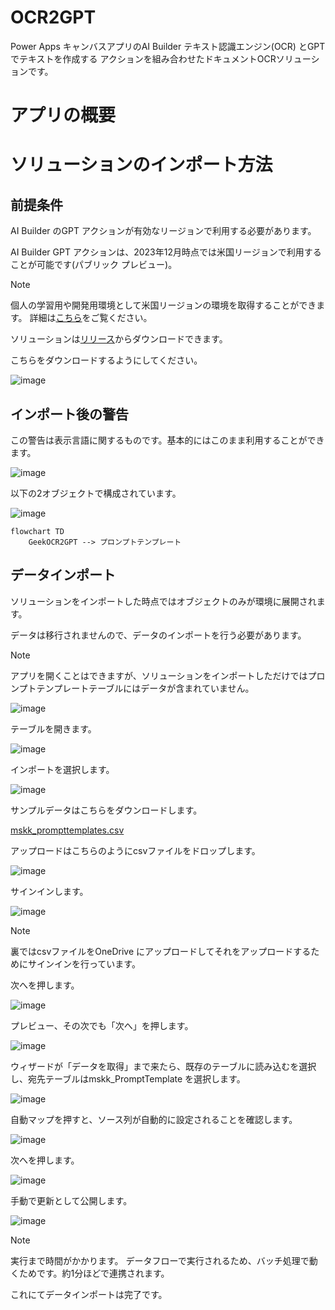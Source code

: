 # OCR2GPT

Power Apps キャンバスアプリのAI Builder テキスト認識エンジン(OCR) とGPT でテキストを作成する アクションを組み合わせたドキュメントOCRソリューションです。

# アプリの概要

# ソリューションのインポート方法

## 前提条件

AI Builder のGPT アクションが有効なリージョンで利用する必要があります。

AI Builder GPT アクションは、2023年12月時点では米国リージョンで利用することが可能です(パブリック プレビュー)。

> [!NOTE]
> 個人の学習用や開発用環境として米国リージョンの環境を取得することができます。
> 詳細は[こちら](https://learn.microsoft.com/ja-jp/power-apps/maker/maker-create-environment)をご覧ください。

ソリューションは[リリース](https://github.com/geekfujiwara/OCR2GPT/releases)からダウンロードできます。


こちらをダウンロードするようにしてください。

![image](https://github.com/geekfujiwara/OCR2GPT/assets/96101315/3aed0333-eec5-43cc-a97d-46fabf7c31ac)


## インポート後の警告

この警告は表示言語に関するものです。基本的にはこのまま利用することができます。

![image](https://github.com/geekfujiwara/OCR2GPT/assets/96101315/47bd2f63-fff8-461a-a41e-39e1cb555561)


以下の2オブジェクトで構成されています。

![image](https://github.com/geekfujiwara/OCR2GPT/assets/96101315/dd571dfd-f4da-41c1-80e8-fb2a659404bc)


```mermaid
flowchart TD
    GeekOCR2GPT --> プロンプトテンプレート
```

## データインポート

ソリューションをインポートした時点ではオブジェクトのみが環境に展開されます。

データは移行されませんので、データのインポートを行う必要があります。


> [!NOTE]
> アプリを開くことはできますが、ソリューションをインポートしただけではプロンプトテンプレートテーブルにはデータが含まれていません。
> 
> ![image](https://github.com/geekfujiwara/OCR2GPT/assets/96101315/3a244b44-6261-4183-9130-a73700f8b597)
> 


テーブルを開きます。

![image](https://github.com/geekfujiwara/OCR2GPT/assets/96101315/ea7eca85-fba3-4e63-a16b-e46ea34a7015)



インポートを選択します。

![image](https://github.com/geekfujiwara/OCR2GPT/assets/96101315/8e7a7d67-21a5-41fb-be90-084349e8de88)



サンプルデータはこちらをダウンロードします。

[mskk_prompttemplates.csv](https://github.com/geekfujiwara/OCR2GPT/files/13603840/mskk_prompttemplates.csv)



アップロードはこちらのようにcsvファイルをドロップします。

![image](https://github.com/geekfujiwara/OCR2GPT/assets/96101315/d659b9b9-1e8d-4ce1-9212-94bade63673d)



サインインします。

![image](https://github.com/geekfujiwara/OCR2GPT/assets/96101315/e2a69f99-ce00-456b-9076-a57f7f2a1777)

> [!NOTE]
> 裏ではcsvファイルをOneDrive にアップロードしてそれをアップロードするためにサインインを行っています。



次へを押します。

![image](https://github.com/geekfujiwara/OCR2GPT/assets/96101315/5d7ac24b-e3bc-4cc7-b7c4-eae64de23ec8)



プレビュー、その次でも「次へ」を押します。

![image](https://github.com/geekfujiwara/OCR2GPT/assets/96101315/3a13f9ca-c157-47ec-91ae-133a0343fe32)



ウィザードが「データを取得」まで来たら、既存のテーブルに読み込むを選択し、宛先テーブルはmskk_PromptTemplate を選択します。

![image](https://github.com/geekfujiwara/OCR2GPT/assets/96101315/830ee3e2-7d1c-4561-af15-05fafac7626d)



自動マップを押すと、ソース列が自動的に設定されることを確認します。

![image](https://github.com/geekfujiwara/OCR2GPT/assets/96101315/040d87d2-7bf1-44c0-9a96-b487c71bc67f)



次へを押します。

![image](https://github.com/geekfujiwara/OCR2GPT/assets/96101315/416f9661-418d-4d33-91ca-0cdfe37ffeb6)



手動で更新として公開します。

![image](https://github.com/geekfujiwara/OCR2GPT/assets/96101315/7564ff62-9e2f-4f84-a5a0-df864313840f)


> [!NOTE]
> 実行まで時間がかかります。
> データフローで実行されるため、バッチ処理で動くためです。約1分ほどで連携されます。


これにてデータインポートは完了です。


